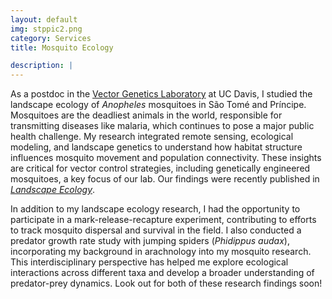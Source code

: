 ```yaml
---
layout: default
img: stppic2.png
category: Services
title: Mosquito Ecology

description: |
--- 
```

As a postdoc in the [Vector Genetics Laboratory](https://vectorgeneticslab.ucdavis.edu/) at UC Davis, I studied the landscape ecology of *Anopheles* mosquitoes in São Tomé and Príncipe. Mosquitoes are the deadliest animals in the world, responsible for transmitting diseases like malaria, which continues to pose a major public health challenge. My research integrated remote sensing, ecological modeling, and landscape genetics to understand how habitat structure influences mosquito movement and population connectivity. These insights are critical for vector control strategies, including genetically engineered mosquitoes, a key focus of our lab. Our findings were recently published in [*Landscape Ecology*](https://link.springer.com/article/10.1007/s10980-025-02059-3).

In addition to my landscape ecology research, I had the opportunity to participate in a mark-release-recapture experiment, contributing to efforts to track mosquito dispersal and survival in the field. I also conducted a predator growth rate study with jumping spiders (*Phidippus audax*), incorporating my background in arachnology into my mosquito research. This interdisciplinary perspective has helped me explore ecological interactions across different taxa and develop a broader understanding of predator-prey dynamics. Look out for both of these research findings soon!
